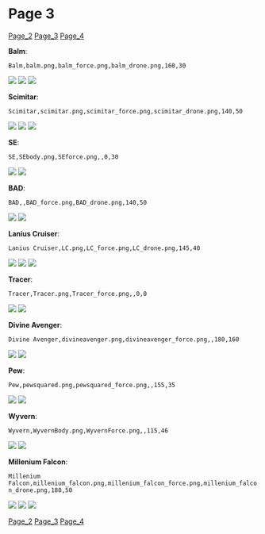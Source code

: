 # Page 3
[Page_2](./Page_2.md)
[Page_3](./Page_3.md)
[Page_4](./Page_4.md)

**Balm**: []()

`Balm,balm.png,balm_force.png,balm_drone.png,160,30`

![](https://github.com/areon546/NovaDriftCustomSkinRepository/raw/main/custom_skins/balm.png)
![](https://github.com/areon546/NovaDriftCustomSkinRepository/raw/main/custom_skins/balm_force.png)
![](https://github.com/areon546/NovaDriftCustomSkinRepository/raw/main/custom_skins/balm_drone.png)


**Scimitar**: []()

`Scimitar,scimitar.png,scimitar_force.png,scimitar_drone.png,140,50`

![](https://github.com/areon546/NovaDriftCustomSkinRepository/raw/main/custom_skins/scimitar.png)
![](https://github.com/areon546/NovaDriftCustomSkinRepository/raw/main/custom_skins/scimitar_force.png)
![](https://github.com/areon546/NovaDriftCustomSkinRepository/raw/main/custom_skins/scimitar_drone.png)


**SE**: []()

`SE,SEbody.png,SEforce.png,,0,30`

![](https://github.com/areon546/NovaDriftCustomSkinRepository/raw/main/custom_skins/SEbody.png)
![](https://github.com/areon546/NovaDriftCustomSkinRepository/raw/main/custom_skins/SEforce.png)


**BAD**: []()

`BAD,,BAD_force.png,BAD_drone.png,140,50`

![](https://github.com/areon546/NovaDriftCustomSkinRepository/raw/main/custom_skins/BAD_force.png)
![](https://github.com/areon546/NovaDriftCustomSkinRepository/raw/main/custom_skins/BAD_drone.png)


**Lanius Cruiser**: []()

`Lanius Cruiser,LC.png,LC_force.png,LC_drone.png,145,40`

![](https://github.com/areon546/NovaDriftCustomSkinRepository/raw/main/custom_skins/LC.png)
![](https://github.com/areon546/NovaDriftCustomSkinRepository/raw/main/custom_skins/LC_force.png)
![](https://github.com/areon546/NovaDriftCustomSkinRepository/raw/main/custom_skins/LC_drone.png)


**Tracer**: []()

`Tracer,Tracer.png,Tracer_force.png,,0,0`

![](https://github.com/areon546/NovaDriftCustomSkinRepository/raw/main/custom_skins/Tracer.png)
![](https://github.com/areon546/NovaDriftCustomSkinRepository/raw/main/custom_skins/Tracer_force.png)


**Divine Avenger**: []()

`Divine Avenger,divineavenger.png,divineavenger_force.png,,180,160`

![](https://github.com/areon546/NovaDriftCustomSkinRepository/raw/main/custom_skins/divineavenger.png)
![](https://github.com/areon546/NovaDriftCustomSkinRepository/raw/main/custom_skins/divineavenger_force.png)


**Pew**: []()

`Pew,pewsquared.png,pewsquared_force.png,,155,35`

![](https://github.com/areon546/NovaDriftCustomSkinRepository/raw/main/custom_skins/pewsquared.png)
![](https://github.com/areon546/NovaDriftCustomSkinRepository/raw/main/custom_skins/pewsquared_force.png)


**Wyvern**: []()

`Wyvern,WyvernBody.png,WyvernForce.png,,115,46`

![](https://github.com/areon546/NovaDriftCustomSkinRepository/raw/main/custom_skins/WyvernBody.png)
![](https://github.com/areon546/NovaDriftCustomSkinRepository/raw/main/custom_skins/WyvernForce.png)


**Millenium Falcon**: []()

`Millenium Falcon,millenium_falcon.png,millenium_falcon_force.png,millenium_falcon_drone.png,180,50`

![](https://github.com/areon546/NovaDriftCustomSkinRepository/raw/main/custom_skins/millenium_falcon.png)
![](https://github.com/areon546/NovaDriftCustomSkinRepository/raw/main/custom_skins/millenium_falcon_force.png)
![](https://github.com/areon546/NovaDriftCustomSkinRepository/raw/main/custom_skins/millenium_falcon_drone.png)

[Page_2](./Page_2.md)
[Page_3](./Page_3.md)
[Page_4](./Page_4.md)
